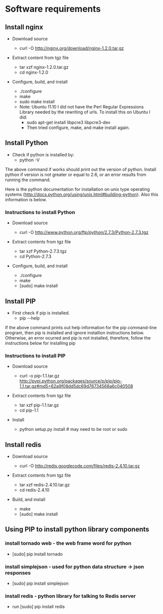 # Software requirements 


## Install nginx
* Download source
	* curl -O http://nginx.org/download/nginx-1.2.0.tar.gz

* Extract content from tgz file
	* tar xzf nginx-1.2.0.tar.gz
	* cd nginx-1.2.0

* Configure, build, and install
	* ./configure
	* make
	* sudo make install
	* Note: Ubuntu 11.10 I did not have the Perl Regular Expressions Library needed by the rewriting of urls. To install this on Ubuntu I did:
		* sudo apt-get install libpcre3 libpcre3-dev
		* Then tried configure, make, and make install again.


## Install Python
* Check if python is installed by:
	* python -V


The above command if works should print out the version of python. Install python if version is not greater or equal to 2.6, or an error results from running the command.


Here is the python documentation for installation on unix type operating systems (http://docs.python.org/using/unix.html#building-python). Also this information is below.


### Instructions to install Python
* Download source 
	* curl -O http://www.python.org/ftp/python/2.7.3/Python-2.7.3.tgz


* Extract contents from tgz file
	* tar xzf Python-2.7.3.tgz
	* cd Python-2.7.3


* Configure, build, and install
	* ./configure
	* make
	* [sudo] make install




## Install PIP
* First check if pip is installed.
	* pip --help


If the above command prints out help information for the pip command-line program, then pip is installed and ignore installion instructions below. Otherwise, an error ocurred and pip is not installed, therefore, follow the instructions below for installing pip


### Instructions to install PIP
* Download source
	* curl -o pip-1.1.tar.gz http://pypi.python.org/packages/source/p/pip/pip-1.1.tar.gz#md5=62a9f08dd5dc69d76734568a6c040508


* Extract contents from tgz file
	* tar xzf pip-1.1.tar.gz
	* cd pip-1.1


* Install
	* python setup.py install # may need to be root or sudo




## Install redis

* Download source
	* curl -O http://redis.googlecode.com/files/redis-2.4.10.tar.gz


* Extract contents from tgz file
	* tar xzf redis-2.4.10.tar.gz
	* cd redis-2.4.10


* Build, and install
	* make
	* [sudo] make install


## Using PIP to install python library components
### install tornado web - the web frame word for python
* [sudo] pip install tornado

### install simplejson - used for python data structure -> json responses
* [sudo] pip install simplejson

### install redis - python library for talking to Redis server
* run [sudo] pip install redis